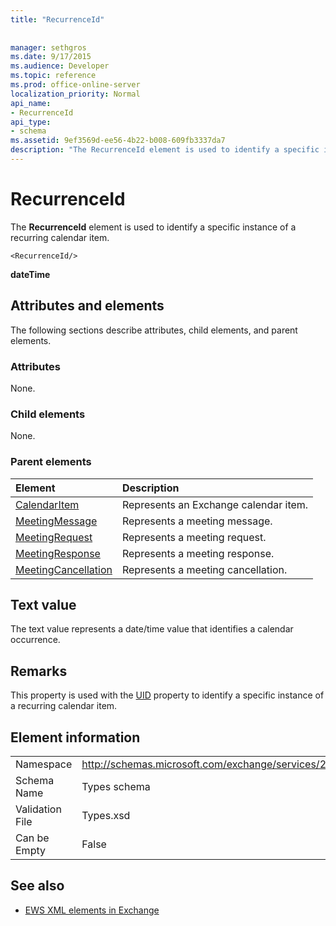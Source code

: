 ```yaml
---
title: "RecurrenceId"
 
 
manager: sethgros
ms.date: 9/17/2015
ms.audience: Developer
ms.topic: reference
ms.prod: office-online-server
localization_priority: Normal
api_name:
- RecurrenceId
api_type:
- schema
ms.assetid: 9ef3569d-ee56-4b22-b008-609fb3337da7
description: "The RecurrenceId element is used to identify a specific instance of a recurring calendar item."
---
```


# RecurrenceId

The **RecurrenceId** element is used to identify a specific instance of a recurring calendar item. 
  
```
<RecurrenceId/>
```

 **dateTime**
## Attributes and elements

The following sections describe attributes, child elements, and parent elements.
  
### Attributes

None.
  
### Child elements

None.
  
### Parent elements

|**Element**|**Description**|
|:-----|:-----|
|[CalendarItem](calendaritem.md) <br/> |Represents an Exchange calendar item.  <br/> |
|[MeetingMessage](meetingmessage.md) <br/> |Represents a meeting message.  <br/> |
|[MeetingRequest](meetingrequest.md) <br/> |Represents a meeting request.  <br/> |
|[MeetingResponse](meetingresponse.md) <br/> |Represents a meeting response.  <br/> |
|[MeetingCancellation](meetingcancellation.md) <br/> |Represents a meeting cancellation.  <br/> |
   
## Text value

The text value represents a date/time value that identifies a calendar occurrence.
  
## Remarks

This property is used with the [UID](uid.md) property to identify a specific instance of a recurring calendar item. 
  
## Element information

|||
|:-----|:-----|
|Namespace  <br/> |http://schemas.microsoft.com/exchange/services/2006/types  <br/> |
|Schema Name  <br/> |Types schema  <br/> |
|Validation File  <br/> |Types.xsd  <br/> |
|Can be Empty  <br/> |False  <br/> |
   
## See also



- [EWS XML elements in Exchange](ews-xml-elements-in-exchange.md)


